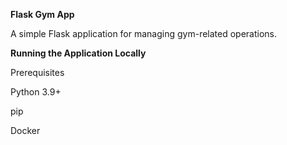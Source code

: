 **Flask Gym App**

A simple Flask application for managing gym-related operations.


**Running the Application Locally**

Prerequisites

Python 3.9+

pip

Docker
